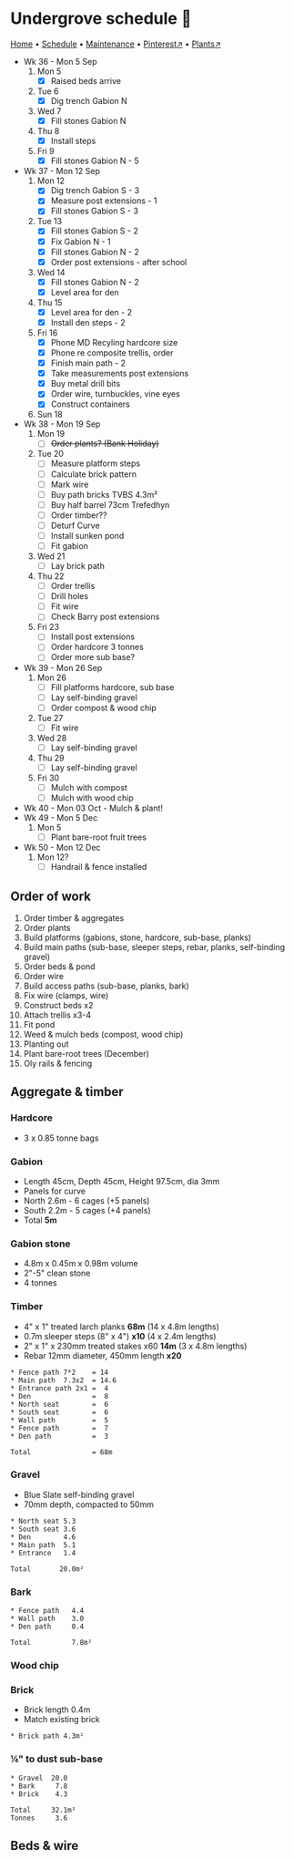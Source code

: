 # Undergrove schedule 📆

[Home](https://grwd.uk/undergrove/) • [Schedule](https://grwd.uk/undergrove/schedule) • [Maintenance](https://grwd.uk/undergrove/maintenance) • [Pinterest↗](https://pinterest.co.uk/NatureWorksGarden/undergrove) • [Plants↗](https://bit.ly/undergrove-plants)

* Wk 36 - Mon 5 Sep
    1. Mon 5
        * [x] Raised beds arrive
    2. Tue 6
        * [x] Dig trench Gabion N
    3. Wed 7
        * [x] Fill stones Gabion N
    4. Thu 8 
        * [x] Install steps
    5. Fri 9
        * [x] Fill stones Gabion N - 5
* Wk 37 - Mon 12 Sep
    1. Mon 12
        * [x] Dig trench Gabion S - 3
        * [x] Measure post extensions - 1
        * [x] Fill stones Gabion S - 3
    2. Tue 13
        * [x] Fill stones Gabion S - 2
        * [x] Fix Gabion N - 1
        * [x] Fill stones Gabion N - 2
        * [x] Order post extensions - after school
    3. Wed 14 
        * [x] Fill stones Gabion N - 2
        * [x] Level area for den
    4. Thu 15
        * [x] Level area for den - 2
        * [x] Install den steps - 2
    5. Fri 16 
        * [x] Phone MD Recyling hardcore size
        * [x] Phone re composite trellis, order
        * [x] Finish main path - 2
        * [x] Take measurements post extensions
        * [x] Buy metal drill bits
        * [x] Order wire, turnbuckles, vine eyes
        * [x] Construct containers
    6. Sun 18
* Wk 38 - Mon 19 Sep
    1. Mon 19
        * [ ] ~~Order plants? (Bank Holiday)~~
    2. Tue 20
        * [ ] Measure platform steps
        * [ ] Calculate brick pattern
        * [ ] Mark wire
        * [ ] Buy path bricks TVBS 4.3m²
        * [ ] Buy half barrel 73cm Trefedhyn
        * [ ] Order timber??
        * [ ] Deturf Curve
        * [ ] Install sunken pond
        * [ ] Fit gabion
    3. Wed 21
        * [ ] Lay brick path
    4. Thu 22
        * [ ] Order trellis
        * [ ] Drill holes
        * [ ] Fit wire
        * [ ] Check Barry post extensions
    5. Fri 23
        * [ ] Install post extensions
        * [ ] Order hardcore 3 tonnes
        * [ ] Order more sub base?
* Wk 39 - Mon 26 Sep
    1. Mon 26
        * [ ] Fill platforms hardcore, sub base
        * [ ] Lay self-binding gravel
        * [ ] Order compost & wood chip
    2. Tue 27 
        * [ ] Fit wire
    3. Wed 28
        * [ ] Lay self-binding gravel
    4. Thu 29
        * [ ] Lay self-binding gravel
    5. Fri 30
        * [ ] Mulch with compost
        * [ ] Mulch with wood chip
* Wk 40 - Mon 03 Oct - Mulch & plant!
* Wk 49 - Mon 5 Dec
    1. Mon 5
        * [ ] Plant bare-root fruit trees
* Wk 50 - Mon 12 Dec
    1. Mon 12?
        * [ ] Handrail & fence installed

## Order of work

1. Order timber & aggregates
2. Order plants
3. Build platforms (gabions, stone, hardcore, sub-base, planks)
4. Build main paths (sub-base, sleeper steps, rebar, planks, self-binding gravel)
6. Order beds & pond
7. Order wire
8. Build access paths (sub-base, planks, bark)
9. Fix wire (clamps, wire)
10. Construct beds x2
11. Attach trellis x3-4
12. Fit pond
13. Weed & mulch beds (compost, wood chip)
14. Planting out
15. Plant bare-root trees (December)
16. Oly rails & fencing

## Aggregate & timber

### Hardcore

* 3 x 0.85 tonne bags

### Gabion

* Length 45cm, Depth 45cm, Height 97.5cm, dia 3mm
* Panels for curve
* North 2.6m - 6 cages (+5 panels)
* South 2.2m - 5 cages (+4 panels)
* Total **5m**

### Gabion stone

* 4.8m x 0.45m x 0.98m volume
* 2"-5" clean stone
* 4 tonnes

### Timber

* 4" x 1" treated larch planks **68m** (14 x 4.8m lengths)
* 0.7m sleeper steps (8" x 4") **x10** (4 x 2.4m lengths)
* 2" x 1" x 230mm treated stakes x60 **14m** (3 x 4.8m lengths) 
* Rebar 12mm diameter, 450mm length **x20**

```
* Fence path 7*2    = 14
* Main path  7.3x2  = 14.6
* Entrance path 2x1 =  4
* Den               =  8
* North seat        =  6
* South seat        =  6
* Wall path         =  5
* Fence path        =  7
* Den path          =  3

Total               = 68m
```

### Gravel 

* Blue Slate self-binding gravel
* 70mm depth, compacted to 50mm

```
* North seat 5.3
* South seat 3.6
* Den        4.6
* Main path  5.1
* Entrance   1.4

Total       20.0m²
```

### Bark
```
* Fence path   4.4
* Wall path    3.0
* Den path     0.4

Total          7.8m²
```

### Wood chip


### Brick

* Brick length 0.4m
* Match existing brick

```
* Brick path 4.3m²
```

### ¼" to dust sub-base
```
* Gravel  20.0
* Bark     7.8
* Brick    4.3

Total     32.1m²
Tonnes     3.6
```

## Beds & wire

